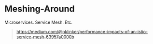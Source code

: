 # Meshing-Around
Microservices. Service Mesh. Etc.


> https://medium.com/@pklinker/performance-impacts-of-an-istio-service-mesh-63957a0000b
